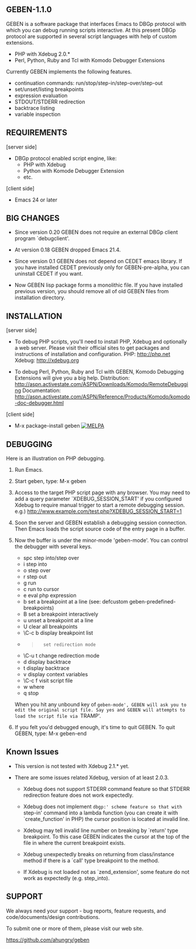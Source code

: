 GEBEN-1.1.0
-----------------

GEBEN is a software package that interfaces Emacs to DBGp protocol
with which you can debug running scripts interactive. At this present
DBGp protocol are supported in several script languages with help of
custom extensions.

 * PHP with Xdebug 2.0.*
 * Perl, Python, Ruby and Tcl with Komodo Debugger Extensions

Currently GEBEN implements the following features.

 * continuation commands: run/stop/step-in/step-over/step-out
 * set/unset/listing breakpoints
 * expression evaluation
 * STDOUT/STDERR redirection
 * backtrace listing
 * variable inspection


REQUIREMENTS
------------

[server side]
 - DBGp protocol enabled script engine, like:
   - PHP with Xdebug
   - Python with Komode Debugger Extension
   - etc.

[client side]
 - Emacs 24 or later


BIG CHANGES
-----------

- Since version 0.20 GEBEN does not require an external DBGp client
  program `debugclient'.

- At version 0.18 GEBEN dropped Emacs 21.4.

- Since version 0.1 GEBEN does not depend on CEDET emacs library.
  If you have installed CEDET previously only for GEBEN-pre-alpha,
  you can uninstall CEDET if you want.

- Now GEBEN lisp package forms a monolithic file.
  If you have installed previous version, you should remove all of old
  GEBEN files from installation directory.


INSTALLATION
------------

[server side]

- To debug PHP scripts, you'll need to install PHP, Xdebug and
  optionally a web server.  Please visit their official sites to get
  packages and instructions of installation and configuration.
  PHP:    http://php.net
  Xdebug: http://xdebug.org

- To debug Perl, Python, Ruby and Tcl with GEBEN, Komodo
  Debugging Extensions will give you a big help.
  Distribution: http://aspn.activestate.com/ASPN/Downloads/Komodo/RemoteDebugging
  Documentation: http://aspn.activestate.com/ASPN/Reference/Products/Komodo/komodo-doc-debugger.html

[client side]

- M-x package-install geben [![MELPA](https://melpa.org/packages/geben-badge.svg)](https://melpa.org/#/geben)

DEBUGGING
---------

Here is an illustration on PHP debugging.

1. Run Emacs.

2. Start geben, type: M-x geben

3. Access to the target PHP script page with any browser.
   You may need to add a query parameter `XDEBUG_SESSION_START' if you
   configured Xdebug to require manual trigger to start a remote
   debugging session.
   e.g.) http://www.example.com/test.php?XDEBUG_SESSION_START=1

4. Soon the server and GEBEN establish a debugging session
   connection. Then Emacs loads the script source code of the entry
   page in a buffer.

5. Now the buffer is under the minor-mode 'geben-mode'.
   You can control the debugger with several keys.

     - spc     step into/step over
     - i       step into
     - o       step over
     - r       step out
     - g       run
     - c       run to cursor
     - e       eval php expression
     - b       set a breakpoint at a line (see: defcustom geben-predefined-breakpoints)
     - B       set a breakpoint interactively
     - u       unset a breakpoint at a line
     - U       clear all breakpoints
     - \C-c b  display breakpoint list
     - >       set redirection mode
     - \C-u t  change redirection mode
     - d       display backtrace
     - t       display backtrace
     - v       display context variables
     - \C-c f  visit script file
     - w       where
     - q       stop

   When you hit any unbound key of `geben-mode', GEBEN will ask you to
   edit the original script file. Say yes and GEBEN will attempts to
   load the script file via `TRAMP'.

6. If you felt you'd debugged enough, it's time to quit GEBEN.
   To quit GEBEN, type: M-x geben-end

Known Issues
------------

* This version is not tested with Xdebug 2.1.* yet.

* There are some issues related Xdebug, version of at least 2.0.3.

  - Xdebug does not support STDERR command feature so that STDERR
    redirection feature does not work expectedly.

  - Xdebug does not implement `dbgp:' scheme feature so that with
    `step-in' command into a lambda function (you can create it with
    `create_function' in PHP) the cursor position is located at
    invalid line.

  - Xdebug may tell invalid line number on breaking by `return' type
    breakpoint. To this case GEBEN indicates the cursor at the top of
    the file in where the current breakpoint exists.

  - Xdebug unexpectedly breaks on returning from class/instance method
    if there is a `call' type breakpoint to the method.

  - If Xdebug is not loaded not as `zend_extension', some feature do
    not work as expectedly (e.g. step_into).


SUPPORT
-------

We always need your support - bug reports, feature requests,
and code/documents/design contributions.

To submit one or more of them, please visit our web site.

 https://github.com/ahungry/geben
